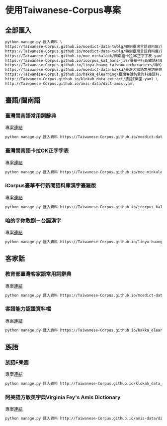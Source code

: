 # 使用Taiwanese-Corpus專案
## 全部匯入
```bash
python manage.py 匯入資料 \
https://Taiwanese-Corpus.github.io/moedict-data-twblg/轉到臺灣言語資料庫/資料/xls整理.yaml \
https://Taiwanese-Corpus.github.io/moedict-data-twblg/轉到臺灣言語資料庫/資料/異用字.yaml \
https://Taiwanese-Corpus.github.io/moe_minkalaok/閩南語卡拉OK正字字表.yaml \
https://Taiwanese-Corpus.github.io/icorpus_ka1_han3-ji7/臺華平行新聞語料庫.yaml \
https://Taiwanese-Corpus.github.io/linya-huang_taiwanesecharacters/咱的字你敢捌.yaml \
https://Taiwanese-Corpus.github.io/moedict-data-hakka/臺灣客家語常用詞辭典網路版語料.yaml \
https://Taiwanese-Corpus.github.io/hakka_elearning/臺灣客話詞彙資料庫語料.yaml \
http://Taiwanese-Corpus.github.io/klokah_data_extract/族語E樂園.yaml \
http://Taiwanese-Corpus.github.io/amis-data/dict-amis.yaml
```

## 臺語/閩南語
### 臺灣閩南語常用詞辭典
專案[連結](https://github.com/Taiwanese-Corpus/moedict-data-twblg/tree/gh-pages/%E8%BD%89%E5%88%B0%E8%87%BA%E7%81%A3%E8%A8%80%E8%AA%9E%E8%B3%87%E6%96%99%E5%BA%AB)
```bash
python manage.py 匯入資料 https://Taiwanese-Corpus.github.io/moedict-data-twblg/轉到臺灣言語資料庫/資料/xls整理.yaml https://Taiwanese-Corpus.github.io/moedict-data-twblg/轉到臺灣言語資料庫/資料/異用字.yaml
```

### 臺灣閩南語卡拉OK正字字表
專案[連結](https://github.com/Taiwanese-Corpus/moe_minkalaok)
```bash
python manage.py 匯入資料 https://Taiwanese-Corpus.github.io/moe_minkalaok/閩南語卡拉OK正字字表.yaml
```

### iCorpus臺華平行新聞語料庫漢字臺羅版
專案[連結](https://github.com/Taiwanese-Corpus/icorpus_ka1_han3-ji7) 
```bash
python manage.py 匯入資料 https://Taiwanese-Corpus.github.io/icorpus_ka1_han3-ji7/臺華平行新聞語料庫.yaml
```

### 咱的字你敢捌－台語漢字
專案[連結](https://github.com/Taiwanese-Corpus/linya-huang_taiwanesecharacters)
```bash
python manage.py 匯入資料 https://Taiwanese-Corpus.github.io/linya-huang_taiwanesecharacters/咱的字你敢捌.yaml
```

## 客家話
### 教育部臺灣客家語常用詞辭典
專案[連結](https://github.com/Taiwanese-Corpus/moedict-data-hakka/tree/%E8%BD%89%E5%88%B0%E8%87%BA%E7%81%A3%E8%A8%80%E8%AA%9E%E8%B3%87%E6%96%99%E5%BA%AB/%E8%BD%89%E5%88%B0%E8%87%BA%E7%81%A3%E8%A8%80%E8%AA%9E%E8%B3%87%E6%96%99%E5%BA%AB)
```bash
python manage.py 匯入資料 https://Taiwanese-Corpus.github.io/moedict-data-hakka/臺灣客家語常用詞辭典網路版語料.yaml
```

### 客語能力認證資料檔
專案[連結](https://github.com/Taiwanese-Corpus/hakka_elearning)
```bash
python manage.py 匯入資料 https://Taiwanese-Corpus.github.io/hakka_elearning/臺灣客話詞彙資料庫語料.yaml
```

## 族語
### 族語E樂園
專案[連結](https://github.com/Taiwanese-Corpus/moedict-data-twblg/tree/gh-pages/%E8%BD%89%E5%88%B0%E8%87%BA%E7%81%A3%E8%A8%80%E8%AA%9E%E8%B3%87%E6%96%99%E5%BA%AB)
```bash
python manage.py 匯入資料 http://Taiwanese-Corpus.github.io/klokah_data_extract/族語E樂園.yaml
```

### 阿美語方敏英字典Virginia Fey's Amis Dictionary
專案[連結](https://github.com/Taiwanese-Corpus/amis-data)
```bash
python manage.py 匯入資料 http://Taiwanese-Corpus.github.io/amis-data/dict-amis.yaml
```
